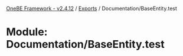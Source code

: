 [OneBE Framework - v2.4.12](../README.md) / [Exports](../modules.md) / Documentation/BaseEntity.test

# Module: Documentation/BaseEntity.test
